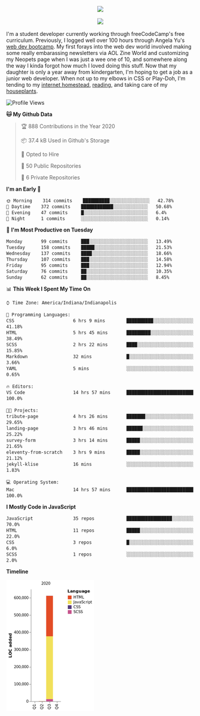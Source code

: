 <p align="center"><img src="https://i.imgur.com/wJsitMz.gif"></p>
<p align="center">
<img src="https://i.imgur.com/yc24RM2.png" width="400">
</p>

I'm a student developer currently working through freeCodeCamp's free curriculum. Previously, I logged well over 100 hours through Angela Yu's [web dev bootcamp](https://www.udemy.com/course/the-complete-web-development-bootcamp/). My first forays into the web dev world involved making some really embarassing newsletters via AOL Zine World and customizing my Neopets page when I was just a wee one of 10, and somewhere along the way I kinda forgot how much I loved doing this stuff. Now that my daughter is only a year away from kindergarten, I'm hoping to get a job as a junior web developer. When not up to my elbows in CSS or Play-Doh, I'm tending to my [internet homestead](https://jennymikac.dev), [reading](https://www.goodreads.com/user/show/63139573-jenny-mikac), and taking care of my [houseplants](https://www.notion.so/codexvitae/Houseplants-3b1370377d9845dc8166373f166224b3).

<!--START_SECTION:waka-->
![Profile Views](http://img.shields.io/badge/Profile%20Views-10-blue)

**🐱 My Github Data** 

> 🏆 888 Contributions in the Year 2020
 > 
> 📦 37.4 kB Used in Github's Storage 
 > 
> 💼 Opted to Hire
 > 
> 📜 50 Public Repositories
 > 
> 🔑 6 Private Repositories 

**I'm an Early 🐤** 

```text
🌞 Morning    314 commits    ██████████░░░░░░░░░░░░░░░   42.78% 
🌆 Daytime    372 commits    ████████████░░░░░░░░░░░░░   50.68% 
🌃 Evening    47 commits     █░░░░░░░░░░░░░░░░░░░░░░░░   6.4% 
🌙 Night      1 commits      ░░░░░░░░░░░░░░░░░░░░░░░░░   0.14%

```
📅 **I'm Most Productive on Tuesday** 

```text
Monday       99 commits     ███░░░░░░░░░░░░░░░░░░░░░░   13.49% 
Tuesday      158 commits    █████░░░░░░░░░░░░░░░░░░░░   21.53% 
Wednesday    137 commits    ████░░░░░░░░░░░░░░░░░░░░░   18.66% 
Thursday     107 commits    ███░░░░░░░░░░░░░░░░░░░░░░   14.58% 
Friday       95 commits     ███░░░░░░░░░░░░░░░░░░░░░░   12.94% 
Saturday     76 commits     ██░░░░░░░░░░░░░░░░░░░░░░░   10.35% 
Sunday       62 commits     ██░░░░░░░░░░░░░░░░░░░░░░░   8.45%

```


📊 **This Week I Spent My Time On** 

```text
⌚︎ Time Zone: America/Indiana/Indianapolis

💬 Programming Languages: 
CSS                      6 hrs 9 mins        ██████████░░░░░░░░░░░░░░░   41.18% 
HTML                     5 hrs 45 mins       █████████░░░░░░░░░░░░░░░░   38.49% 
SCSS                     2 hrs 22 mins       ████░░░░░░░░░░░░░░░░░░░░░   15.85% 
Markdown                 32 mins             █░░░░░░░░░░░░░░░░░░░░░░░░   3.66% 
YAML                     5 mins              ░░░░░░░░░░░░░░░░░░░░░░░░░   0.65%

🔥 Editors: 
VS Code                  14 hrs 57 mins      █████████████████████████   100.0%

🐱‍💻 Projects: 
tribute-page             4 hrs 26 mins       ███████░░░░░░░░░░░░░░░░░░   29.65% 
landing-page             3 hrs 46 mins       ██████░░░░░░░░░░░░░░░░░░░   25.22% 
survey-form              3 hrs 14 mins       █████░░░░░░░░░░░░░░░░░░░░   21.65% 
eleventy-from-scratch    3 hrs 9 mins        █████░░░░░░░░░░░░░░░░░░░░   21.12% 
jekyll-klise             16 mins             ░░░░░░░░░░░░░░░░░░░░░░░░░   1.83%

💻 Operating System: 
Mac                      14 hrs 57 mins      █████████████████████████   100.0%

```

**I Mostly Code in JavaScript** 

```text
JavaScript               35 repos            █████████████████░░░░░░░░   70.0% 
HTML                     11 repos            █████░░░░░░░░░░░░░░░░░░░░   22.0% 
CSS                      3 repos             █░░░░░░░░░░░░░░░░░░░░░░░░   6.0% 
SCSS                     1 repos             ░░░░░░░░░░░░░░░░░░░░░░░░░   2.0%

```


**Timeline**

![Chart not found](https://github.com/maudlinmandrake/maudlinmandrake/blob/master/charts/bar_graph.png) 


<!--END_SECTION:waka-->
